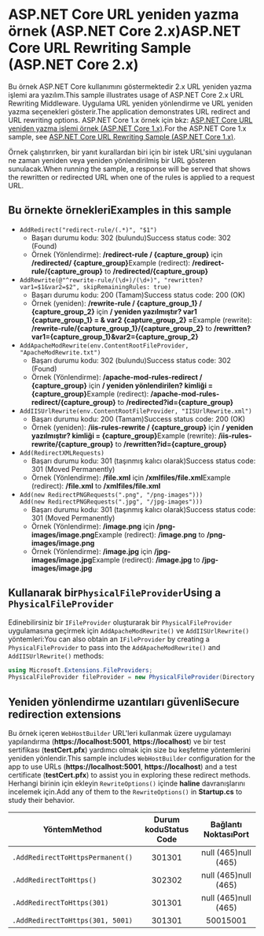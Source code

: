 # <a name="aspnet-core-url-rewriting-sample-aspnet-core-2x"></a><span data-ttu-id="ca517-101">ASP.NET Core URL yeniden yazma örnek (ASP.NET Core 2.x)</span><span class="sxs-lookup"><span data-stu-id="ca517-101">ASP.NET Core URL Rewriting Sample (ASP.NET Core 2.x)</span></span>

<span data-ttu-id="ca517-102">Bu örnek ASP.NET Core kullanımını göstermektedir 2.x URL yeniden yazma işlemi ara yazılım.</span><span class="sxs-lookup"><span data-stu-id="ca517-102">This sample illustrates usage of ASP.NET Core 2.x URL Rewriting Middleware.</span></span> <span data-ttu-id="ca517-103">Uygulama URL yeniden yönlendirme ve URL yeniden yazma seçenekleri gösterir.</span><span class="sxs-lookup"><span data-stu-id="ca517-103">The application demonstrates URL redirect and URL rewriting options.</span></span> <span data-ttu-id="ca517-104">ASP.NET Core 1.x örnek için bkz: [ASP.NET Core URL yeniden yazma işlemi örnek (ASP.NET Core 1.x)](https://github.com/aspnet/Docs/tree/master/aspnetcore/fundamentals/url-rewriting/samples/1.x).</span><span class="sxs-lookup"><span data-stu-id="ca517-104">For the ASP.NET Core 1.x sample, see [ASP.NET Core URL Rewriting Sample (ASP.NET Core 1.x)](https://github.com/aspnet/Docs/tree/master/aspnetcore/fundamentals/url-rewriting/samples/1.x).</span></span>

<span data-ttu-id="ca517-105">Örnek çalıştırırken, bir yanıt kurallardan biri için bir istek URL'sini uygulanan ne zaman yeniden veya yeniden yönlendirilmiş bir URL gösteren sunulacak.</span><span class="sxs-lookup"><span data-stu-id="ca517-105">When running the sample, a response will be served that shows the rewritten or redirected URL when one of the rules is applied to a request URL.</span></span>

## <a name="examples-in-this-sample"></a><span data-ttu-id="ca517-106">Bu örnekte örnekleri</span><span class="sxs-lookup"><span data-stu-id="ca517-106">Examples in this sample</span></span>

* `AddRedirect("redirect-rule/(.*)", "$1")`
  - <span data-ttu-id="ca517-107">Başarı durumu kodu: 302 (bulundu)</span><span class="sxs-lookup"><span data-stu-id="ca517-107">Success status code: 302 (Found)</span></span>
  - <span data-ttu-id="ca517-108">Örnek (Yönlendirme): **/redirect-rule / {capture_group}** için **/redirected/ {capture_group}**</span><span class="sxs-lookup"><span data-stu-id="ca517-108">Example (redirect): **/redirect-rule/{capture_group}** to **/redirected/{capture_group}**</span></span>
* `AddRewrite(@"^rewrite-rule/(\d+)/(\d+)", "rewritten?var1=$1&var2=$2", skipRemainingRules: true)`
  - <span data-ttu-id="ca517-109">Başarı durumu kodu: 200 (Tamam)</span><span class="sxs-lookup"><span data-stu-id="ca517-109">Success status code: 200 (OK)</span></span>
  - <span data-ttu-id="ca517-110">Örnek (yeniden): **/rewrite-rule / {capture_group_1} / {capture_group_2}** için **/ yeniden yazılmıştır? var1 {capture_group_1} = & var2 {capture_group_2} =**</span><span class="sxs-lookup"><span data-stu-id="ca517-110">Example (rewrite): **/rewrite-rule/{capture_group_1}/{capture_group_2}** to **/rewritten?var1={capture_group_1}&var2={capture_group_2}**</span></span>
* `AddApacheModRewrite(env.ContentRootFileProvider, "ApacheModRewrite.txt")`
  - <span data-ttu-id="ca517-111">Başarı durumu kodu: 302 (bulundu)</span><span class="sxs-lookup"><span data-stu-id="ca517-111">Success status code: 302 (Found)</span></span>
  - <span data-ttu-id="ca517-112">Örnek (Yönlendirme): **/apache-mod-rules-redirect / {capture_group}** için **/ yeniden yönlendirilen? kimliği = {capture_group}**</span><span class="sxs-lookup"><span data-stu-id="ca517-112">Example (redirect): **/apache-mod-rules-redirect/{capture_group}** to **/redirected?id={capture_group}**</span></span>
* `AddIISUrlRewrite(env.ContentRootFileProvider, "IISUrlRewrite.xml")`
  - <span data-ttu-id="ca517-113">Başarı durumu kodu: 200 (Tamam)</span><span class="sxs-lookup"><span data-stu-id="ca517-113">Success status code: 200 (OK)</span></span>
  - <span data-ttu-id="ca517-114">Örnek (yeniden): **/iis-rules-rewrite / {capture_group}** için **/ yeniden yazılmıştır? kimliği = {capture_group}**</span><span class="sxs-lookup"><span data-stu-id="ca517-114">Example (rewrite): **/iis-rules-rewrite/{capture_group}** to **/rewritten?id={capture_group}**</span></span>
* `Add(RedirectXMLRequests)`
  - <span data-ttu-id="ca517-115">Başarı durumu kodu: 301 (taşınmış kalıcı olarak)</span><span class="sxs-lookup"><span data-stu-id="ca517-115">Success status code: 301 (Moved Permanently)</span></span>
  - <span data-ttu-id="ca517-116">Örnek (Yönlendirme): **/file.xml** için **/xmlfiles/file.xml**</span><span class="sxs-lookup"><span data-stu-id="ca517-116">Example (redirect): **/file.xml** to **/xmlfiles/file.xml**</span></span>
* `Add(new RedirectPNGRequests(".png", "/png-images")))`<br>`Add(new RedirectPNGRequests(".jpg", "/jpg-images")))`
  - <span data-ttu-id="ca517-117">Başarı durumu kodu: 301 (taşınmış kalıcı olarak)</span><span class="sxs-lookup"><span data-stu-id="ca517-117">Success status code: 301 (Moved Permanently)</span></span>
  - <span data-ttu-id="ca517-118">Örnek (Yönlendirme): **/image.png** için **/png-images/image.png**</span><span class="sxs-lookup"><span data-stu-id="ca517-118">Example (redirect): **/image.png** to **/png-images/image.png**</span></span>
  - <span data-ttu-id="ca517-119">Örnek (Yönlendirme): **/image.jpg** için **/jpg-images/image.jpg**</span><span class="sxs-lookup"><span data-stu-id="ca517-119">Example (redirect): **/image.jpg** to **/jpg-images/image.jpg**</span></span>

## <a name="using-a-physicalfileprovider"></a><span data-ttu-id="ca517-120">Kullanarak bir`PhysicalFileProvider`</span><span class="sxs-lookup"><span data-stu-id="ca517-120">Using a `PhysicalFileProvider`</span></span>
<span data-ttu-id="ca517-121">Edinebilirsiniz bir `IFileProvider` oluşturarak bir `PhysicalFileProvider` uygulamasına geçirmek için `AddApacheModRewrite()` ve `AddIISUrlRewrite()` yöntemleri:</span><span class="sxs-lookup"><span data-stu-id="ca517-121">You can also obtain an `IFileProvider` by creating a `PhysicalFileProvider` to pass into the `AddApacheModRewrite()` and `AddIISUrlRewrite()` methods:</span></span>
```csharp
using Microsoft.Extensions.FileProviders;
PhysicalFileProvider fileProvider = new PhysicalFileProvider(Directory.GetCurrentDirectory());
```
## <a name="secure-redirection-extensions"></a><span data-ttu-id="ca517-122">Yeniden yönlendirme uzantıları güvenli</span><span class="sxs-lookup"><span data-stu-id="ca517-122">Secure redirection extensions</span></span>
<span data-ttu-id="ca517-123">Bu örnek içeren `WebHostBuilder` URL'leri kullanmak üzere uygulamayı yapılandırma (**https://localhost:5001**, **https://localhost**) ve bir test sertifikası (**testCert.pfx**) yardımcı olmak için size bu keşfetme yöntemlerini yeniden yönlendir.</span><span class="sxs-lookup"><span data-stu-id="ca517-123">This sample includes `WebHostBuilder` configuration for the app to use URLs (**https://localhost:5001**, **https://localhost**) and a test certificate (**testCert.pfx**) to assist you in exploring these redirect methods.</span></span> <span data-ttu-id="ca517-124">Herhangi birinin için ekleyin `RewriteOptions()` içinde **haline** davranışlarını incelemek için.</span><span class="sxs-lookup"><span data-stu-id="ca517-124">Add any of them to the `RewriteOptions()` in **Startup.cs** to study their behavior.</span></span>

<span data-ttu-id="ca517-125">Yöntem</span><span class="sxs-lookup"><span data-stu-id="ca517-125">Method</span></span> | <span data-ttu-id="ca517-126">Durum kodu</span><span class="sxs-lookup"><span data-stu-id="ca517-126">Status Code</span></span> | <span data-ttu-id="ca517-127">Bağlantı Noktası</span><span class="sxs-lookup"><span data-stu-id="ca517-127">Port</span></span>
--- | :---: | :---:
`.AddRedirectToHttpsPermanent()` | <span data-ttu-id="ca517-128">301</span><span class="sxs-lookup"><span data-stu-id="ca517-128">301</span></span> | <span data-ttu-id="ca517-129">null (465)</span><span class="sxs-lookup"><span data-stu-id="ca517-129">null (465)</span></span>
`.AddRedirectToHttps()` | <span data-ttu-id="ca517-130">302</span><span class="sxs-lookup"><span data-stu-id="ca517-130">302</span></span> | <span data-ttu-id="ca517-131">null (465)</span><span class="sxs-lookup"><span data-stu-id="ca517-131">null (465)</span></span>
`.AddRedirectToHttps(301)` | <span data-ttu-id="ca517-132">301</span><span class="sxs-lookup"><span data-stu-id="ca517-132">301</span></span> | <span data-ttu-id="ca517-133">null (465)</span><span class="sxs-lookup"><span data-stu-id="ca517-133">null (465)</span></span>
`.AddRedirectToHttps(301, 5001)` | <span data-ttu-id="ca517-134">301</span><span class="sxs-lookup"><span data-stu-id="ca517-134">301</span></span> | <span data-ttu-id="ca517-135">5001</span><span class="sxs-lookup"><span data-stu-id="ca517-135">5001</span></span>

